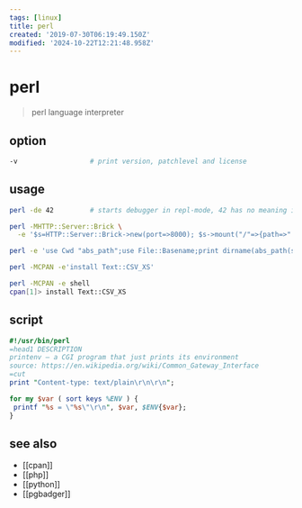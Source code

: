 ```yaml
---
tags: [linux]
title: perl
created: '2019-07-30T06:19:49.150Z'
modified: '2024-10-22T12:21:48.958Z'
---
```


# perl

> perl language interpreter

## option

```sh
-v                  # print version, patchlevel and license
```

## usage

```sh
perl -de 42         # starts debugger in repl-mode, 42 has no meaning it's just valid

perl -MHTTP::Server::Brick \
  -e '$s=HTTP::Server::Brick->new(port=>8000); $s->mount("/"=>{path=>"."}); $s->start'

perl -e 'use Cwd "abs_path";use File::Basename;print dirname(abs_path(shift))' "$0"     # get a script path

perl -MCPAN -e'install Text::CSV_XS'

perl -MCPAN -e shell
cpan[1]> install Text::CSV_XS
```

## script

```perl
#!/usr/bin/perl
=head1 DESCRIPTION
printenv — a CGI program that just prints its environment
source: https://en.wikipedia.org/wiki/Common_Gateway_Interface
=cut
print "Content-type: text/plain\r\n\r\n";

for my $var ( sort keys %ENV ) {
 printf "%s = \"%s\"\r\n", $var, $ENV{$var};
}
```

## see also

- [[cpan]]
- [[php]]
- [[python]]
- [[pgbadger]]
